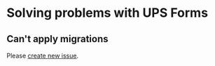 # Solving problems with UPS Forms

## Can't apply migrations

Please [create new issue](https://github.com/jmas/up_software/issues/new).

